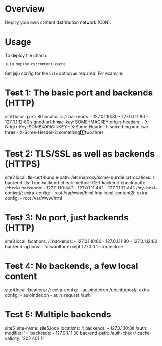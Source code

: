 # Overview

Deploy your own content distribution network (CDN).


# Usage

To deploy the charm:

    juju deploy cs:content-cache

Set juju config for the `site` option as required. For example:

# Test 1: The basic port and backends (HTTP)
site1.local:
  port: 80
  locations:
    /:
      backends:
        - 127.0.1.10:80
        - 127.0.1.11:80
        - 127.0.1.12:80
      signed-url-hmac-key: SOMEHMACKEY
      origin-headers:
        - X-Origin-Key: SOMEXORIGINKEY
        - X-Some-Header-1: something one two three
        - X-Some-Header-2: something:one:two:three

# Test 2: TLS/SSL as well as backends (HTTPS)
site2.local:
  tls-cert-bundle-path: /etc/haproxy/some-bundle.crt
  locations:
    /:
      backend-tls: True
      backend-check-method: GET
      backend-check-path: /check/
      backends:
        - 127.0.1.10:443
        - 127.0.1.11:443
        - 127.0.1.12:443
    /my-local-content/:
      extra-config:
        - root /var/www/html
    /my-local-content2/:
      extra-config:
        - root /var/www/html

# Test 3: No port, just backends (HTTP)
site3.local:
  locations:
    /:
      backends:
        - 127.0.1.10:80
        - 127.0.1.11:80
        - 127.0.1.12:80
      backend-options:
        - forwardfor except 127.0.0.1
        - forceclose

# Test 4: No backends, a few local content
site4.local:
  locations:
    /:
      extra-config:
        - autoindex on
    /ubuntu/pool/:
      extra-config:
        - autoindex on
        - auth_request /auth

# Test 5: Multiple backends
site5:
  site-name: site5.local
  locations:
    /:
      backends:
        - 127.0.1.10:80
    /auth:
      modifier: '='
      backends:
        - 127.0.1.11:80
      backend-path: /auth-check/
      cache-validity: '200 401 1h'
